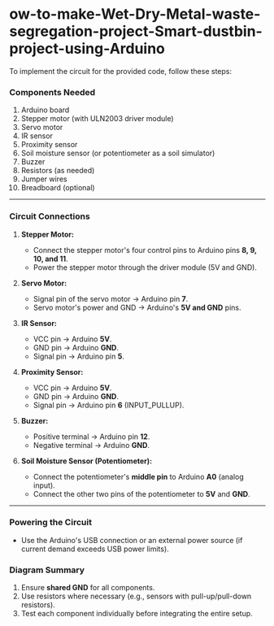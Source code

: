 # ow-to-make-Wet-Dry-Metal-waste-segregation-project-Smart-dustbin-project-using-Arduino
To implement the circuit for the provided code, follow these steps:

### **Components Needed**
1. Arduino board
2. Stepper motor (with ULN2003 driver module)
3. Servo motor
4. IR sensor
5. Proximity sensor
6. Soil moisture sensor (or potentiometer as a soil simulator)
7. Buzzer
8. Resistors (as needed)
9. Jumper wires
10. Breadboard (optional)

---

### **Circuit Connections**
1. **Stepper Motor:**
   - Connect the stepper motor's four control pins to Arduino pins **8, 9, 10, and 11**.
   - Power the stepper motor through the driver module (5V and GND).

2. **Servo Motor:**
   - Signal pin of the servo motor → Arduino pin **7**.
   - Servo motor's power and GND → Arduino's **5V and GND** pins.

3. **IR Sensor:**
   - VCC pin → Arduino **5V**.
   - GND pin → Arduino **GND**.
   - Signal pin → Arduino pin **5**.

4. **Proximity Sensor:**
   - VCC pin → Arduino **5V**.
   - GND pin → Arduino **GND**.
   - Signal pin → Arduino pin **6** (INPUT_PULLUP).

5. **Buzzer:**
   - Positive terminal → Arduino pin **12**.
   - Negative terminal → Arduino **GND**.

6. **Soil Moisture Sensor (Potentiometer):**
   - Connect the potentiometer's **middle pin** to Arduino **A0** (analog input).
   - Connect the other two pins of the potentiometer to **5V** and **GND**.

---

### **Powering the Circuit**
- Use the Arduino's USB connection or an external power source (if current demand exceeds USB power limits).

### **Diagram Summary**
1. Ensure **shared GND** for all components.
2. Use resistors where necessary (e.g., sensors with pull-up/pull-down resistors).
3. Test each component individually before integrating the entire setup.


